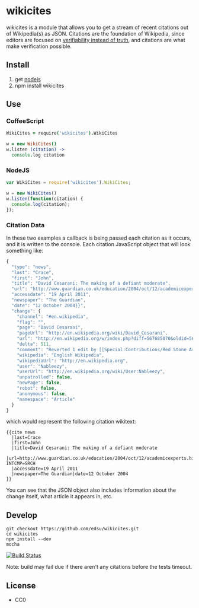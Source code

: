 wikicites
=========

wikicites is a module that allows you to get a stream of recent citations out of Wikipedia(s) as JSON.  Citations are the foundation of Wikipedia, since editors are focused on [verifiability instead of truth](https://en.wikipedia.org/wiki/Wikipedia:Verifiability,_not_truth), and citations are what make verification possible.

Install
-------

1. get [nodejs](http://nodejs.org)
1. npm install wikicites

Use
---

### CoffeeScript

```coffeescript
WikiCites = require('wikicites').WikiCites

w = new WikiCites()
w.listen (citation) ->
  console.log citation
```

### NodeJS

```javascript
var WikiCites = require('wikicites').WikiCites;

w = new WikiCites()
w.listen(function(citation) {
  console.log(citation);
});
```

### Citation Data 

In these two examples a callback is being passed each citation as it occurs, and it is written to the console. Each citation JavaScript object that will look something like:

```javascript
{
  "type": "news",
  "last": "Crace",
  "first": "John",
  "title": "David Cesarani: The making of a defiant moderate",
  "url": "http://www.guardian.co.uk/education/2004/oct/12/academicexperts.highereducationprofile?INTCMP=SRCH",
  "accessdate": "19 April 2011",
  "newspaper": "The Guardian",
  "date": "12 October 2004}}",
  "change": {
    "channel": "#en.wikipedia",
    "flag": "",
    "page": "David Cesarani",
    "pageUrl": "http://en.wikipedia.org/wiki/David_Cesarani",
    "url": "http://en.wikipedia.org/w/index.php?diff=567685070&oldid=567623667",
    "delta": 511,
    "comment": "Reverted 1 edit by [[Special:Contributions/Red Stone Arsenal|Red Stone Arsenal]] ([[User talk:Red Stone Arsenal|talk]]): Get consensus for your change, drive by reverts every few months aint that. ([[WP:TW|TW]])",
    "wikipedia": "English Wikipedia",
    "wikipediaUrl": "http://en.wikipedia.org",
    "user": "Nableezy",
    "userUrl": "http://en.wikipedia.org/wiki/User:Nableezy",
    "unpatrolled": false,
    "newPage": false,
    "robot": false,
    "anonymous": false,
    "namespace": "Article"
  }
}
```

which would represent the following citation wikitext:

    {{cite news
      |last=Crace
      |first=John
      |title=David Cesarani: The making of a defiant moderate
      |url=http://www.guardian.co.uk/education/2004/oct/12/academicexperts.highereducationprofile?INTCMP=SRCH
      |accessdate=19 April 2011
      |newspaper=The Guardian|date=12 October 2004
    }}

You can see that the JSON object also includes information about the change
itself, what article it appears in, etc.

Develop 
-------

    git checkout https://github.com/edsu/wikicites.git
    cd wikicites
    npm install --dev
    mocha

[![Build
Status](https://travis-ci.org/edsu/wikicites.png?branch=master)](https://travis-ci.org/edsu/wikicites)

Note: build may fail due if there aren't any citations before the tests timeout.


License
-------

* CC0
